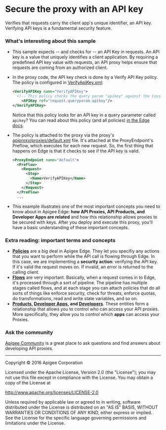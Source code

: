# Secure the proxy with an API key

Verifies that requests carry the client app's unique identifier, an API key. Verifying API keys is a fundamental security feature.

### What's interesting about this sample

* This sample expects -- and checks for -- an API Key in requests. An API key is a value that uniquely identifies a client application. By requiring a predefined API key value with requests, an API proxy helps ensure that requests are coming from an authorized client.

* In the proxy code, the API key check is done by a Verify API Key policy. The policy is configured in [VerifyApiKey.xml](https://github.com/apigee/api-platform-samples/blob/master/edge-ux/basic-apikey-security/apiproxy/policies/VerifyApiKey.xml):

    ```xml
    <VerifyAPIKey name="VerifyAPIKey">
      <!-- This policy checks the query param "apikey" against the Consumer Keys in all the Developer Apps defined in our organization.-->
        <APIKey ref="request.queryparam.apikey"/>
    </VerifyAPIKey>
    ```

  Notice that this policy looks for an API key in a query parameter called `apikey`? You can read about this policy (and all policies) [in the Edge docs](http://docs.apigee.com/api-services/reference/verify-api-key-policy).

* The policy is attached to the proxy via the proxy's [apiproxy/proxies/default.xml](https://github.com/apigee/api-platform-samples/blob/master/edge-ux/basic-apikey-security/apiproxy/proxies/default.xml#L2-L8) file. It's attached at the ProxyEndpoint's Preflow, which executes for each new request. So, the first thing that happens on Edge is that it checks to see if the API key is valid.

    ```xml
    <ProxyEndpoint name="default">
      <PreFlow>
        <Request>
          <Step>
            <Name>VerifyAPIKey</Name>
          </Step>
        </Request>
      </PreFlow>
      ...
    ```

* This example illustrates one of the most important concepts you need to know about in Apigee Edge: **how API Proxies, API Products, and Developer Apps are related** and how this relationship allows proxies to be secured with keys. After you deploy and execute this proxy, you'll have a basic understanding of these important concepts. 

### Extra reading: important terms and concepts

* [**Policies**](http://docs.apigee.com/api-services/reference/reference-overview-policy) are a big deal in Apigee Edge. They let you specifiy any actions that you want to perform while the API call is flowing through Edge. In this case, we are implementing a **security action**: verifying the API key. If it's valid the request moves on. If invalid, an error is returned to the calling client.
* [**Flows**](http://docs.apigee.com/api-services/content/understanding-flows-and-resources) are very important. Basically, when a request comes in to Edge, it's processed through a sort of pipeline. The pipeline has multiple stages called flows, and at each stage you can attach policies that do all sorts of things like enforce security, check for threats, enforce quotas, do transformations, read and write state variables, and so on. 
* **[Products](http://docs.apigee.com/developer-services/content/what-api-product), [Developer Apps](http://docs.apigee.com/developer-services/content/creating-apps-surface-your-api#whatisadeveloperapp), and [Developers](http://docs.apigee.com/developer-services/content/adding-developers-your-api-product)**. These entities form a relationship that allows you to control who can access your API proxies. More specifically, they allow you to control which **apps** can access your Proxies. 

### Ask the community

[Apigee Community](https://community.apigee.com?via=github) is a great place to ask questions and find answers about developing API proxies.

---

Copyright © 2016 Apigee Corporation

Licensed under the Apache License, Version 2.0 (the "License"); you may not use
this file except in compliance with the License. You may obtain a copy
of the License at

http://www.apache.org/licenses/LICENSE-2.0

Unless required by applicable law or agreed to in writing, software
distributed under the License is distributed on an "AS IS" BASIS,
WITHOUT WARRANTIES OR CONDITIONS OF ANY KIND, either express or implied.
See the License for the specific language governing permissions and
limitations under the License.
